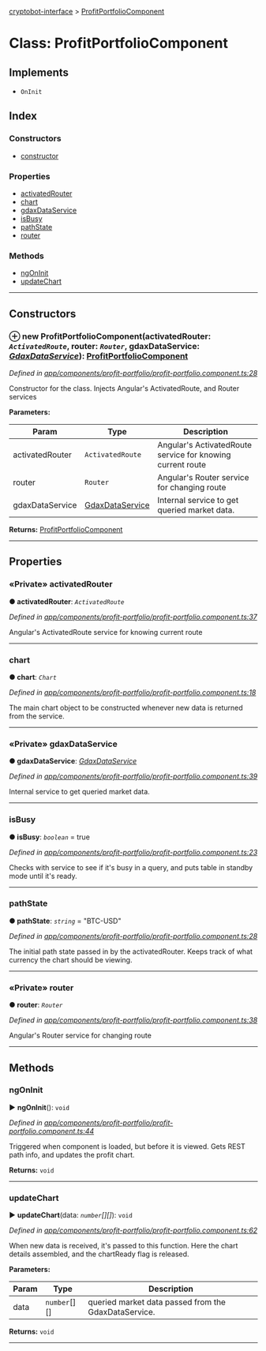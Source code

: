 [cryptobot-interface](../README.md) > [ProfitPortfolioComponent](../classes/profitportfoliocomponent.md)



# Class: ProfitPortfolioComponent

## Implements

* `OnInit`

## Index

### Constructors

* [constructor](profitportfoliocomponent.md#markdown-header-constructor)


### Properties

* [activatedRouter](profitportfoliocomponent.md#markdown-header-private-activatedrouter)
* [chart](profitportfoliocomponent.md#markdown-header-chart)
* [gdaxDataService](profitportfoliocomponent.md#markdown-header-private-gdaxdataservice)
* [isBusy](profitportfoliocomponent.md#markdown-header-isbusy)
* [pathState](profitportfoliocomponent.md#markdown-header-pathstate)
* [router](profitportfoliocomponent.md#markdown-header-private-router)


### Methods

* [ngOnInit](profitportfoliocomponent.md#markdown-header-ngoninit)
* [updateChart](profitportfoliocomponent.md#markdown-header-updatechart)



---
## Constructors



### ⊕ **new ProfitPortfolioComponent**(activatedRouter: *`ActivatedRoute`*, router: *`Router`*, gdaxDataService: *[GdaxDataService](gdaxdataservice.md)*): [ProfitPortfolioComponent](profitportfoliocomponent.md)


*Defined in [app/components/profit-portfolio/profit-portfolio.component.ts:28](https://github.com/WilliamRADFunk/cryptobot-interface/blob/a748707/src/app/components/profit-portfolio/profit-portfolio.component.ts#L28)*



Constructor for the class. Injects Angular's ActivatedRoute, and Router services


**Parameters:**

| Param | Type | Description |
| ------ | ------ | ------ |
| activatedRouter | `ActivatedRoute`   |  Angular's ActivatedRoute service for knowing current route |
| router | `Router`   |  Angular's Router service for changing route |
| gdaxDataService | [GdaxDataService](gdaxdataservice.md)   |  Internal service to get queried market data. |





**Returns:** [ProfitPortfolioComponent](profitportfoliocomponent.md)

---


## Properties


### «Private» activatedRouter

**●  activatedRouter**:  *`ActivatedRoute`* 

*Defined in [app/components/profit-portfolio/profit-portfolio.component.ts:37](https://github.com/WilliamRADFunk/cryptobot-interface/blob/a748707/src/app/components/profit-portfolio/profit-portfolio.component.ts#L37)*



Angular's ActivatedRoute service for knowing current route




___



###  chart

**●  chart**:  *`Chart`* 

*Defined in [app/components/profit-portfolio/profit-portfolio.component.ts:18](https://github.com/WilliamRADFunk/cryptobot-interface/blob/a748707/src/app/components/profit-portfolio/profit-portfolio.component.ts#L18)*



The main chart object to be constructed whenever new data is returned from the service.




___



### «Private» gdaxDataService

**●  gdaxDataService**:  *[GdaxDataService](gdaxdataservice.md)* 

*Defined in [app/components/profit-portfolio/profit-portfolio.component.ts:39](https://github.com/WilliamRADFunk/cryptobot-interface/blob/a748707/src/app/components/profit-portfolio/profit-portfolio.component.ts#L39)*



Internal service to get queried market data.




___



###  isBusy

**●  isBusy**:  *`boolean`*  = true

*Defined in [app/components/profit-portfolio/profit-portfolio.component.ts:23](https://github.com/WilliamRADFunk/cryptobot-interface/blob/a748707/src/app/components/profit-portfolio/profit-portfolio.component.ts#L23)*



Checks with service to see if it's busy in a query, and puts table in standby mode until it's ready.




___



###  pathState

**●  pathState**:  *`string`*  = "BTC-USD"

*Defined in [app/components/profit-portfolio/profit-portfolio.component.ts:28](https://github.com/WilliamRADFunk/cryptobot-interface/blob/a748707/src/app/components/profit-portfolio/profit-portfolio.component.ts#L28)*



The initial path state passed in by the activatedRouter. Keeps track of what currency the chart should be viewing.




___



### «Private» router

**●  router**:  *`Router`* 

*Defined in [app/components/profit-portfolio/profit-portfolio.component.ts:38](https://github.com/WilliamRADFunk/cryptobot-interface/blob/a748707/src/app/components/profit-portfolio/profit-portfolio.component.ts#L38)*



Angular's Router service for changing route




___


## Methods


###  ngOnInit

► **ngOnInit**(): `void`



*Defined in [app/components/profit-portfolio/profit-portfolio.component.ts:44](https://github.com/WilliamRADFunk/cryptobot-interface/blob/a748707/src/app/components/profit-portfolio/profit-portfolio.component.ts#L44)*



Triggered when component is loaded, but before it is viewed. Gets REST path info, and updates the profit chart.




**Returns:** `void`





___



###  updateChart

► **updateChart**(data: *`number`[][]*): `void`



*Defined in [app/components/profit-portfolio/profit-portfolio.component.ts:62](https://github.com/WilliamRADFunk/cryptobot-interface/blob/a748707/src/app/components/profit-portfolio/profit-portfolio.component.ts#L62)*



When new data is received, it's passed to this function. Here the chart details assembled, and the chartReady flag is released.


**Parameters:**

| Param | Type | Description |
| ------ | ------ | ------ |
| data | `number`[][]   |  queried market data passed from the GdaxDataService. |





**Returns:** `void`





___


